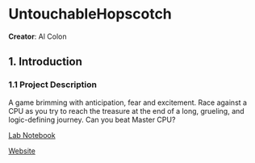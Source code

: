 # UntouchableHopscotch
**Creator**: Al Colon

## 1. Introduction

### 1.1 Project Description

A game brimming with anticipation, fear and excitement. Race against a CPU as you try to reach the treasure at the end of a long, grueling, and logic-defining journey. Can you beat Master CPU?

[Lab Notebook](https://campus-rover.gitbook.io/lab-notebook/faq/diy-gazebo-world)

[Website](alcolon.github.io/UntouchableHopscotch)
